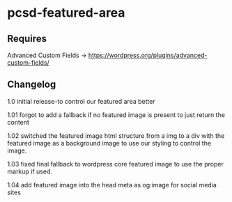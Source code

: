 # pcsd-featured-area
## Requires 
Advanced Custom Fields -> https://wordpress.org/plugins/advanced-custom-fields/

## Changelog

1.0
initial release-to control our featured area better

1.01
forgot to add a fallback if no featured image is present to just return the content

1.02
switched the featured image html structure from a img to a div with the featured image as a background image to use our styling to control the image.

1.03
fixed final fallback to wordpress core featured image to use the proper markup if used.

1.04
add featured image into the head meta as og:image for social media sites
